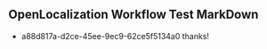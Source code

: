 ## OpenLocalization Workflow Test MarkDown
* a88d817a-d2ce-45ee-9ec9-62ce5f5134a0 
thanks!<!--HONumber=Mar16_HO3-->
